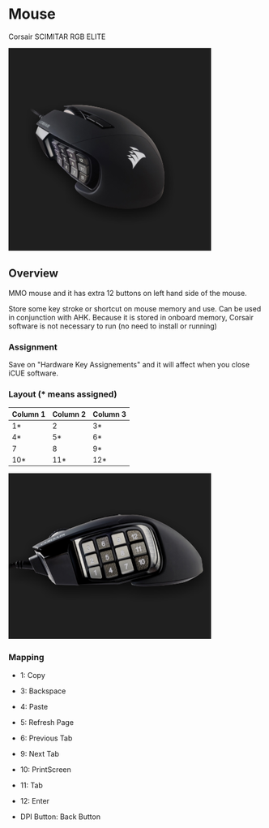 # Mouse
Corsair SCIMITAR RGB ELITE

![Layout](asset/Mouse_NormalView.png)


## Overview

MMO mouse and it has extra 12 buttons on left hand side of the mouse.

Store some key stroke or shortcut on mouse memory and use. Can be used in conjunction with AHK. Because it is stored in onboard memory, Corsair software is not necessary to run (no need to install or running)

### Assignment
Save on "Hardware Key Assignements" and it will affect when you close iCUE software.

### Layout (* means assigned)

| Column 1 | Column 2 | Column 3 |
|----------|----------|----------|
| 1* | 2 | 3* |
| 4* | 5* | 6* |
| 7 | 8 | 9* |
| 10* | 11* | 12* |


![Layout](asset/Mouse_SideView.png)


### Mapping

- 1: Copy
- 3: Backspace
- 4: Paste
- 5: Refresh Page
- 6: Previous Tab
- 9: Next Tab
- 10: PrintScreen
- 11: Tab
- 12: Enter

- DPI Button: Back Button

